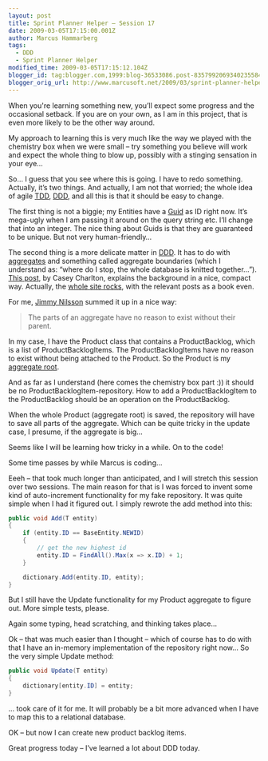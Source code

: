 ```yaml
---
layout: post
title: Sprint Planner Helper – Session 17
date: 2009-03-05T17:15:00.001Z
author: Marcus Hammarberg
tags:
  - DDD
  - Sprint Planner Helper
modified_time: 2009-03-05T17:15:12.104Z
blogger_id: tag:blogger.com,1999:blog-36533086.post-8357992069340235584
blogger_orig_url: http://www.marcusoft.net/2009/03/sprint-planner-helper-session-17.html
---
```


When you're learning something new, you’ll expect some progress and the occasional setback. If you are on your own, as I am in this project, that is even more likely to be the other way around.

My approach to learning this is very much like the way we played with the chemistry box when we were small – try something you believe will work and expect the whole thing to blow up, possibly with a stinging sensation in your eye…

So… I guess that you see where this is going. I have to redo something. Actually, it’s two things. And actually, I am not that worried; the whole idea of agile [TDD](http://en.wikipedia.org/wiki/Test-driven_development), [DDD](http://en.wikipedia.org/wiki/Domain-driven_design), and all this is that it should be easy to change.

The first thing is not a biggie; my Entities have a [Guid](http://msdn.microsoft.com/en-us/library/system.guid.aspx) as ID right now. It’s mega-ugly when I am passing it around on the query string etc. I’ll change that into an integer. The nice thing about Guids is that they are guaranteed to be unique. But not very human-friendly…

The second thing is a more delicate matter in [DDD](http://en.wikipedia.org/wiki/Domain-driven_design). It has to do with [aggregates](http://domaindrivendesign.org/discussion/messageboardarchive/Aggregates.html) and something called aggregate boundaries (which I understand as: “where do I stop, the whole database is knitted together…”). [This post](http://devlicio.us/blogs/casey/archive/2009/02/16/ddd-aggregates-and-aggregate-roots.aspx), by Casey Charlton, explains the background in a nice, compact way. Actually, the [whole site rocks](http://dddstepbystep.com), with the relevant posts as a book even.

For me, [Jimmy Nilsson](www.jnsk.se/) summed it up in a nice way:

> The parts of an aggregate have no reason to exist without their parent.

In my case, I have the Product class that contains a ProductBacklog, which is a list of ProductBacklogItems. The ProductBacklogItems have no reason to exist without being attached to the Product. So the Product is my [aggregate root](http://domaindrivendesign.org/discussion/messageboardarchive/Aggregates.html).

And as far as I understand (here comes the chemistry box part :)) it should be no ProductBacklogItem-repository. How to add a ProductBacklogItem to the ProductBacklog should be an operation on the ProductBacklog.

When the whole Product (aggregate root) is saved, the repository will have to save all parts of the aggregate. Which can be quite tricky in the update case, I presume, if the aggregate is big…

Seems like I will be learning how tricky in a while. On to the code!

Some time passes by while Marcus is coding…

Eeeh – that took much longer than anticipated, and I will stretch this session over two sessions. The main reason for that is I was forced to invent some kind of auto-increment functionality for my fake repository. It was quite simple when I had it figured out. I simply rewrote the add method into this:

```csharp
public void Add(T entity)
{
    if (entity.ID == BaseEntity.NEWID)
    {
        // get the new highest id
        entity.ID = FindAll().Max(x => x.ID) + 1;
    }

    dictionary.Add(entity.ID, entity);
}
```

But I still have the Update functionality for my Product aggregate to figure out. More simple tests, please.

Again some typing, head scratching, and thinking takes place…

Ok – that was much easier than I thought – which of course has to do with that I have an in-memory implementation of the repository right now… So the very simple Update method:

```csharp
public void Update(T entity)
{
    dictionary[entity.ID] = entity;
}
```

… took care of it for me. It will probably be a bit more advanced when I have to map this to a relational database.

OK – but now I can create new product backlog items.

Great progress today – I’ve learned a lot about DDD today.